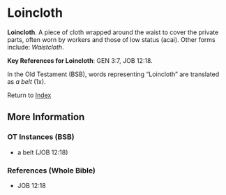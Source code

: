 # Loincloth
**Loincloth**. 
A piece of cloth wrapped around the waist to cover the private parts, often worn by workers and those of low status (acai). 
Other forms include: 
*Waistcloth*. 


**Key References for Loincloth**: 
GEN 3:7, JOB 12:18. 


In the Old Testament (BSB), words representing “Loincloth” are translated as 
*a belt* (1x). 




Return to [Index](00-Index.md)

## More Information

### OT Instances (BSB)

* a belt (JOB 12:18)



### References (Whole Bible)

* JOB 12:18



